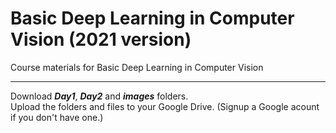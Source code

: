 # Basic Deep Learning in Computer Vision (2021 version)
Course materials for Basic Deep Learning in Computer Vision

---
Download <b><i>Day1</i></b>, <b><i>Day2</i></b> and <b><i>images</i></b> folders. <br>
Upload the folders and files to your Google Drive. (Signup a Google acount if you don't have one.)
